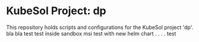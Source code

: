 # KubeSol Project: dp

This repository holds scripts and configurations for the KubeSol project 'dp'.
bla
bla
test
test inside sandbox msi
test with new helm chart
.
.
.
.
test
